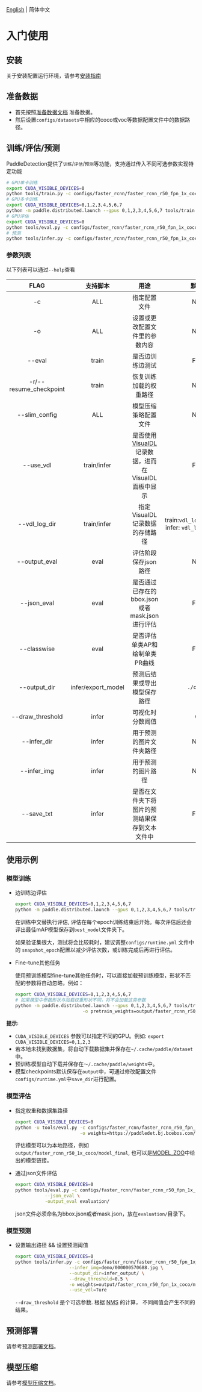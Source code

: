 [English](GETTING_STARTED.md) | 简体中文


# 入门使用

## 安装

关于安装配置运行环境，请参考[安装指南](INSTALL_cn.md)


## 准备数据
- 首先按照[准备数据文档](PrepareDataSet.md) 准备数据。  
- 然后设置`configs/datasets`中相应的coco或voc等数据配置文件中的数据路径。


## 训练/评估/预测

PaddleDetection提供了`训练`/`评估`/`预测`等功能，支持通过传入不同可选参数实现特定功能

```bash
# GPU单卡训练
export CUDA_VISIBLE_DEVICES=0
python tools/train.py -c configs/faster_rcnn/faster_rcnn_r50_fpn_1x_coco.yml
# GPU多卡训练
export CUDA_VISIBLE_DEVICES=0,1,2,3,4,5,6,7
python -m paddle.distributed.launch --gpus 0,1,2,3,4,5,6,7 tools/train.py -c configs/faster_rcnn/faster_rcnn_r50_fpn_1x_coco.yml
# GPU评估
export CUDA_VISIBLE_DEVICES=0
python tools/eval.py -c configs/faster_rcnn/faster_rcnn_r50_fpn_1x_coco.yml -o weights=https://paddledet.bj.bcebos.com/models/faster_rcnn_r50_fpn_1x_coco.pdparams
# 预测
python tools/infer.py -c configs/faster_rcnn/faster_rcnn_r50_fpn_1x_coco.yml --infer_img=demo/000000570688.jpg -o weights=https://paddledet.bj.bcebos.com/models/faster_rcnn_r50_fpn_1x_coco.pdparams
```


### 参数列表

以下列表可以通过`--help`查看

|         FLAG             |     支持脚本    |        用途        |      默认值       |         备注         |
| :----------------------: | :------------: | :---------------: | :--------------: | :-----------------: |
|          -c              |      ALL       |  指定配置文件  |  None  |  **必选**，例如-c configs/faster_rcnn/faster_rcnn_r50_fpn_1x_coco.yml |
|          -o              |      ALL       |  设置或更改配置文件里的参数内容  |  None  |  相较于`-c`设置的配置文件有更高优先级，例如：`-o use_gpu=False`  |
|        --eval            |     train      |  是否边训练边测试  |  False  |  如需指定，直接`--eval`即可 |
|   -r/--resume_checkpoint |     train      |  恢复训练加载的权重路径  |  None  |  例如：`-r output/faster_rcnn_r50_1x_coco/10000`  |
|       --slim_config             |     ALL      |  模型压缩策略配置文件  |  None  |  例如`--slim_config configs/slim/prune/yolov3_prune_l1_norm.yml`  |
|        --use_vdl          |   train/infer   |  是否使用[VisualDL](https://github.com/paddlepaddle/visualdl)记录数据，进而在VisualDL面板中显示  |  False  |  VisualDL需Python>=3.5   |
|        --vdl\_log_dir     |   train/infer   |  指定 VisualDL 记录数据的存储路径  |  train:`vdl_log_dir/scalar` infer: `vdl_log_dir/image`  |  VisualDL需Python>=3.5   |
|      --output_eval       |   eval |  评估阶段保存json路径  | None  |  例如 `--output_eval=eval_output`, 默认为当前路径  |
|       --json_eval        |       eval     |  是否通过已存在的bbox.json或者mask.json进行评估  |  False  |  如需指定，直接`--json_eval`即可， json文件路径在`--output_eval`中设置  |
|      --classwise         |       eval     |  是否评估单类AP和绘制单类PR曲线  |  False  |  如需指定，直接`--classwise`即可 |
|       --output_dir       |      infer/export_model     |  预测后结果或导出模型保存路径  |  `./output`  |  例如`--output_dir=output`  |
|    --draw_threshold      |      infer     |  可视化时分数阈值  |  0.5  |  例如`--draw_threshold=0.7`  |
|      --infer_dir         |       infer     |  用于预测的图片文件夹路径  |  None  |    `--infer_img`和`--infer_dir`必须至少设置一个 |
|      --infer_img         |       infer     |  用于预测的图片路径  |  None  |  `--infer_img`和`--infer_dir`必须至少设置一个，`infer_img`具有更高优先级  |
|      --save_txt          |       infer     |  是否在文件夹下将图片的预测结果保存到文本文件中        |  False  |  可选  |

## 使用示例

### 模型训练

- 边训练边评估

  ```bash
  export CUDA_VISIBLE_DEVICES=0,1,2,3,4,5,6,7
  python -m paddle.distributed.launch --gpus 0,1,2,3,4,5,6,7 tools/train.py -c configs/faster_rcnn/faster_rcnn_r50_fpn_1x_coco.yml --eval
  ```

  在训练中交替执行评估, 评估在每个epoch训练结束后开始。每次评估后还会评出最佳mAP模型保存到`best_model`文件夹下。

  如果验证集很大，测试将会比较耗时，建议调整`configs/runtime.yml` 文件中的 `snapshot_epoch`配置以减少评估次数，或训练完成后再进行评估。


- Fine-tune其他任务

  使用预训练模型fine-tune其他任务时，可以直接加载预训练模型，形状不匹配的参数将自动忽略，例如：

  ```bash
  export CUDA_VISIBLE_DEVICES=0,1,2,3,4,5,6,7
  # 如果模型中参数形状与加载权重形状不同，将不会加载这类参数
  python -m paddle.distributed.launch --gpus 0,1,2,3,4,5,6,7 tools/train.py -c configs/faster_rcnn/faster_rcnn_r50_fpn_1x_coco.yml \
                           -o pretrain_weights=output/faster_rcnn_r50_1x_coco/model_final \
  ```

**提示:**  

- `CUDA_VISIBLE_DEVICES` 参数可以指定不同的GPU。例如: `export CUDA_VISIBLE_DEVICES=0,1,2,3`
- 若本地未找到数据集，将自动下载数据集并保存在`~/.cache/paddle/dataset`中。
- 预训练模型自动下载并保存在`〜/.cache/paddle/weights`中。
- 模型checkpoints默认保存在`output`中，可通过修改配置文件`configs/runtime.yml`中`save_dir`进行配置。


### 模型评估

- 指定权重和数据集路径

  ```bash
  export CUDA_VISIBLE_DEVICES=0
  python -u tools/eval.py -c configs/faster_rcnn/faster_rcnn_r50_fpn_1x_coco.yml \
                          -o weights=https://paddledet.bj.bcebos.com/models/faster_rcnn_r50_fpn_1x_coco.pdparams
  ```

  评估模型可以为本地路径，例如`output/faster_rcnn_r50_1x_coco/model_final`, 也可以是[MODEL_ZOO](../MODEL_ZOO_cn.md)中给出的模型链接。


- 通过json文件评估

  ```bash
  export CUDA_VISIBLE_DEVICES=0
  python tools/eval.py -c configs/faster_rcnn/faster_rcnn_r50_fpn_1x_coco.yml \
             --json_eval \
             -output_eval evaluation/
  ```

  json文件必须命名为bbox.json或者mask.json，放在`evaluation/`目录下。



### 模型预测

- 设置输出路径 && 设置预测阈值

  ```bash
  export CUDA_VISIBLE_DEVICES=0
  python tools/infer.py -c configs/faster_rcnn/faster_rcnn_r50_fpn_1x_coco.yml \
                      --infer_img=demo/000000570688.jpg \
                      --output_dir=infer_output/ \
                      --draw_threshold=0.5 \
                      -o weights=output/faster_rcnn_r50_fpn_1x_coco/model_final \
                      --use_vdl=Ture
  ```

  `--draw_threshold` 是个可选参数. 根据 [NMS](https://ieeexplore.ieee.org/document/1699659) 的计算，
  不同阈值会产生不同的结果。



## 预测部署

请参考[预测部署文档](../../deploy/README.md)。


## 模型压缩

请参考[模型压缩文档](../../configs/slim/README.md)。
